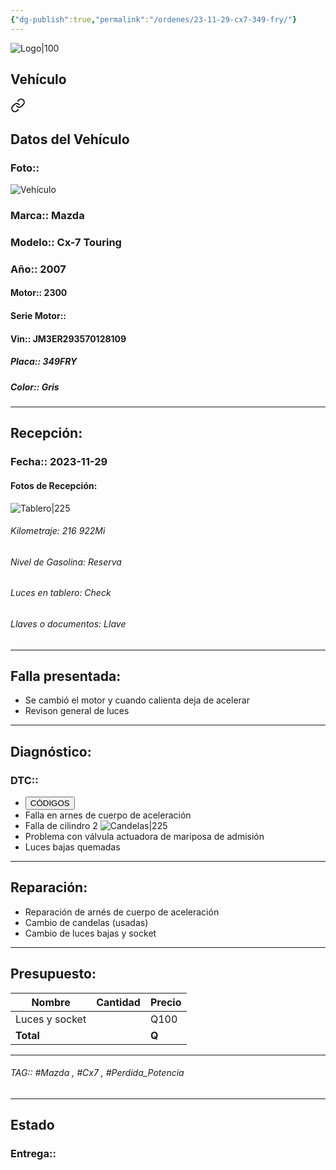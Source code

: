 ```yaml
---
{"dg-publish":true,"permalink":"/ordenes/23-11-29-cx7-349-fry/"}
---
```


![Logo|100](http://drive.google.com/uc?export=view&id=137fl3TIZ0-PU8b-Pt0bsjclwHub_u78G)

## Vehículo

<div class="transclusion internal-embed is-loaded"><a class="markdown-embed-link" href="/vehiculos/mazda/cx7-349-fry/#datos-del-vehiculo" aria-label="Open link"><svg xmlns="http://www.w3.org/2000/svg" width="24" height="24" viewBox="0 0 24 24" fill="none" stroke="currentColor" stroke-width="2" stroke-linecap="round" stroke-linejoin="round" class="svg-icon lucide-link"><path d="M10 13a5 5 0 0 0 7.54.54l3-3a5 5 0 0 0-7.07-7.07l-1.72 1.71"></path><path d="M14 11a5 5 0 0 0-7.54-.54l-3 3a5 5 0 0 0 7.07 7.07l1.71-1.71"></path></svg></a><div class="markdown-embed">



## Datos del Vehículo 
### Foto:: 
![Vehículo](http://drive.google.com/uc?export=view&id=1NmuQGyVzCSeJOif1mcuVuMw7EAZsxe8t)

### Marca:: Mazda
### Modelo:: Cx-7 Touring
### Año:: 2007
#### Motor:: 2300
#### Serie Motor:: 
#### Vin:: JM3ER293570128109
##### Placa:: 349FRY
##### Color:: Gris
---


</div></div>


## Recepción:
### Fecha:: 2023-11-29
#### Fotos de Recepción: 
![Tablero|225](http://drive.google.com/uc?export=view&id=1Nmt2vyuKVAdI38slSycmF2fWqm3Yj7NC)

###### Kilometraje: 216 922Mi
###### Nivel de Gasolina: Reserva
###### Luces en tablero: Check
###### Llaves o documentos: Llave

---

## Falla presentada:
- Se cambió el motor y cuando calienta deja de acelerar 
- Revison general de luces 


---

## Diagnóstico:
### DTC:: 

- <a href="https://mega.nz/file/QN1gWIaT#eI45ysmhm8GdDyOroL160wjXEMjWOxErAocZAKtfxuo"><button class="btn success">CÓDIGOS</button></a>
- Falla en arnes de cuerpo de aceleración 
- Falla de cilindro 2
	![Candelas|225](http://drive.google.com/uc?export=view&id=1Nm9npqjbGGYUCvrCzf6I2_a4cykqxewS)
- Problema con válvula actuadora de mariposa de admisión 
- Luces bajas quemadas 

---
## Reparación:
- Reparación de arnés de cuerpo de aceleración
- Cambio de candelas (usadas)
- Cambio de luces bajas y socket

---

## Presupuesto:

| Nombre | Cantidad | Precio |
| ------ | -------- | ------ |
|    Luces y socket    |          |    Q100    |
| **Total**       |        |    **Q**    |

---

###### TAG:: #Mazda , #Cx7 , #Perdida_Potencia 

---

## Estado

### Entrega:: 